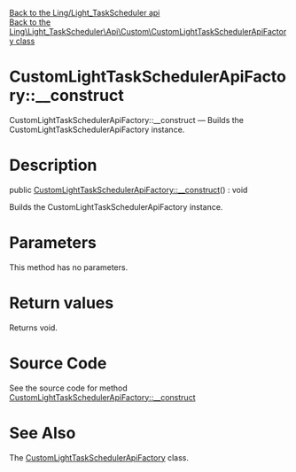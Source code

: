 [Back to the Ling/Light_TaskScheduler api](https://github.com/lingtalfi/Light_TaskScheduler/blob/master/doc/api/Ling/Light_TaskScheduler.md)<br>
[Back to the Ling\Light_TaskScheduler\Api\Custom\CustomLightTaskSchedulerApiFactory class](https://github.com/lingtalfi/Light_TaskScheduler/blob/master/doc/api/Ling/Light_TaskScheduler/Api/Custom/CustomLightTaskSchedulerApiFactory.md)


CustomLightTaskSchedulerApiFactory::__construct
================



CustomLightTaskSchedulerApiFactory::__construct — Builds the CustomLightTaskSchedulerApiFactory instance.




Description
================


public [CustomLightTaskSchedulerApiFactory::__construct](https://github.com/lingtalfi/Light_TaskScheduler/blob/master/doc/api/Ling/Light_TaskScheduler/Api/Custom/CustomLightTaskSchedulerApiFactory/__construct.md)() : void




Builds the CustomLightTaskSchedulerApiFactory instance.




Parameters
================

This method has no parameters.


Return values
================

Returns void.








Source Code
===========
See the source code for method [CustomLightTaskSchedulerApiFactory::__construct](https://github.com/lingtalfi/Light_TaskScheduler/blob/master/Api/Custom/CustomLightTaskSchedulerApiFactory.php#L21-L24)


See Also
================

The [CustomLightTaskSchedulerApiFactory](https://github.com/lingtalfi/Light_TaskScheduler/blob/master/doc/api/Ling/Light_TaskScheduler/Api/Custom/CustomLightTaskSchedulerApiFactory.md) class.



